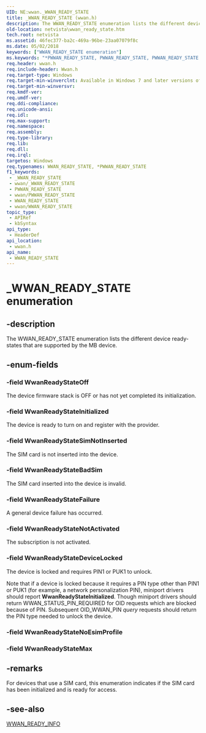 ```yaml
---
UID: NE:wwan._WWAN_READY_STATE
title: _WWAN_READY_STATE (wwan.h)
description: The WWAN_READY_STATE enumeration lists the different device ready-states that are supported by the MB device.
old-location: netvista\wwan_ready_state.htm
tech.root: netvista
ms.assetid: 46fec377-ba2c-469a-96be-23aa07079f8c
ms.date: 05/02/2018
keywords: ["WWAN_READY_STATE enumeration"]
ms.keywords: "*PWWAN_READY_STATE, PWWAN_READY_STATE, PWWAN_READY_STATE enumeration pointer [Network Drivers Starting with Windows Vista], WWAN_READY_STATE, WWAN_READY_STATE enumeration [Network Drivers Starting with Windows Vista], WwanReadyStateBadSim, WwanReadyStateDeviceLocked, WwanReadyStateFailure, WwanReadyStateInitialized, WwanReadyStateNotActivated, WwanReadyStateOff, WwanReadyStateSimNotInserted, WwanRef_08468e16-e4da-49ff-9b2a-2cee4df6c72f.xml, _WWAN_READY_STATE, netvista.wwan_ready_state, wwan/PWWAN_READY_STATE, wwan/WWAN_READY_STATE, wwan/WwanReadyStateBadSim, wwan/WwanReadyStateDeviceLocked, wwan/WwanReadyStateFailure, wwan/WwanReadyStateInitialized, wwan/WwanReadyStateNotActivated, wwan/WwanReadyStateOff, wwan/WwanReadyStateSimNotInserted"
req.header: wwan.h
req.include-header: Wwan.h
req.target-type: Windows
req.target-min-winverclnt: Available in Windows 7 and later versions of Windows.
req.target-min-winversvr: 
req.kmdf-ver: 
req.umdf-ver: 
req.ddi-compliance: 
req.unicode-ansi: 
req.idl: 
req.max-support: 
req.namespace: 
req.assembly: 
req.type-library: 
req.lib: 
req.dll: 
req.irql: 
targetos: Windows
req.typenames: WWAN_READY_STATE, *PWWAN_READY_STATE
f1_keywords:
 - _WWAN_READY_STATE
 - wwan/_WWAN_READY_STATE
 - PWWAN_READY_STATE
 - wwan/PWWAN_READY_STATE
 - WWAN_READY_STATE
 - wwan/WWAN_READY_STATE
topic_type:
 - APIRef
 - kbSyntax
api_type:
 - HeaderDef
api_location:
 - wwan.h
api_name:
 - WWAN_READY_STATE
---
```


# _WWAN_READY_STATE enumeration


## -description

The WWAN_READY_STATE enumeration lists the different device ready-states that are supported by the MB
  device.

## -enum-fields

### -field WwanReadyStateOff

The device firmware stack is OFF or has not yet completed its initialization.

### -field WwanReadyStateInitialized

The device is ready to turn on and register with the provider.

### -field WwanReadyStateSimNotInserted

The SIM card is not inserted into the device.

### -field WwanReadyStateBadSim

The SIM card inserted into the device is invalid.

### -field WwanReadyStateFailure

A general device failure has occurred.

### -field WwanReadyStateNotActivated

The subscription is not activated.

### -field WwanReadyStateDeviceLocked

The device is locked and requires PIN1 or PUK1 to unlock.
     

Note that if a device is locked because it requires a PIN type other than PIN1 or PUK1 (for example,
     a network personalization PIN), miniport drivers should report 
     <b>WwanReadyStateInitialized</b>. Though miniport drivers should return WWAN_STATUS_PIN_REQUIRED for OID
     requests which are blocked because of PIN. Subsequent OID_WWAN_PIN 
     <i>query</i> requests should return the PIN type needed to unlock the device.

### -field WwanReadyStateNoEsimProfile

### -field WwanReadyStateMax

## -remarks

For devices that use a SIM card, this enumeration indicates if the SIM card has been initialized and
    is ready for access.

## -see-also

<a href="https://docs.microsoft.com/windows-hardware/drivers/ddi/wwan/ns-wwan-_wwan_ready_info">WWAN_READY_INFO</a>

